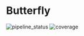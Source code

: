# Butterfly

![pipeline_status](https://gitlab.com/OnionSoftware/butterfly/badges/develop/pipeline.svg) ![coverage](https://gitlab.com/OnionSoftware/butterfly/badges/develop/coverage.svg)